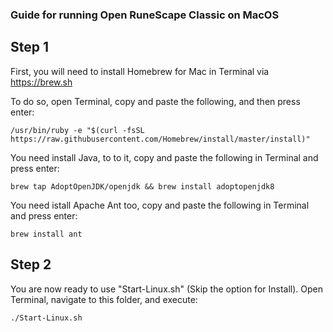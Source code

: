 ### Guide for running Open RuneScape Classic on MacOS

## Step 1

First, you will need to install Homebrew for Mac in Terminal via <a href="https://brew.sh">https://brew.sh </a>

To do so, open Terminal, copy and paste the following, and then press enter:
```
/usr/bin/ruby -e "$(curl -fsSL https://raw.githubusercontent.com/Homebrew/install/master/install)"
```

You need install Java, to to it, copy and paste the following in Terminal and press enter:
```
brew tap AdoptOpenJDK/openjdk && brew install adoptopenjdk8
```

You need istall Apache Ant too, copy and paste the following in Terminal and press enter:
```
brew install ant
```

## Step 2

You are now ready to use "Start-Linux.sh" (Skip the option for Install). Open Terminal, navigate to this folder, and execute:
```
./Start-Linux.sh
```

